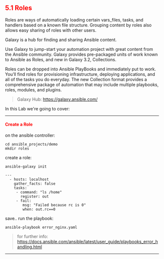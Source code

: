 ## <font color='red'> 5.1 Roles </font>
Roles are ways of automatically loading certain vars_files, tasks, and handlers based on a known file structure. Grouping content by roles also allows easy sharing of roles with other users.

Galaxy is a hub for finding and sharing Ansible content.

Use Galaxy to jump-start your automation project with great content from the Ansible community. Galaxy provides pre-packaged units of work known to Ansible as Roles, and new in Galaxy 3.2, Collections.

Roles can be dropped into Ansible PlayBooks and immediately put to work. You’ll find roles for provisioning infrastructure, deploying applications, and all of the tasks you do everyday. The new Collection format provides a comprehensive package of automation that may include multiple playbooks, roles, modules, and plugins.

  > Galaxy Hub: https://galaxy.ansible.com/

In this Lab we're going to cover:


---  

#### <font color='red'>Create a Role</font>

on the ansible controller:
```
cd ansible_projects/demo
mkdir roles
```
create a role:
```
ansible-galaxy init 
```



```
---
  - hosts: localhost
    gather_facts: false
    tasks:
     - command: "ls /home"
       register: out
     - fail:
        msg: "Failed because rc is 0"
        when: out.rc==0
 ```       
save..
run the playbook:
```
ansible-playbook error_nginx.yaml
```

  > for further info: https://docs.ansible.com/ansible/latest/user_guide/playbooks_error_handling.html

---